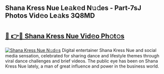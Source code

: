 ## Shana Kress Nue Le𝚊k𝚎d N𝚞𝚍es - Part-7sJ Photos Vid𝚎o Le𝚊ks 3Q8MD

# <h2><a href="http://fb1k9r.evod.top/?m=Shana+Kress+Nue">🔗 👉🔴 Shana Kress Nue Vid𝚎o Ph𝚘t𝚘s</a></h2>

[![Shana Kress Nue N𝚞d𝚎s](https://i.imgur.com/8V9OHl7.gif)](http://fb1k9r.evod.top/?m=Shana+Kress+Nue)
Digital entertainer Shana Kress Nue and social media sensation, celebrated for sharing dance and lifestyle themes through viral dance challenges and brief videos. The public eye has been on Shana Kress Nue lately, a man of great influence and power in the business world. 
